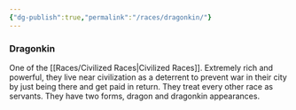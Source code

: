 ```yaml
---
{"dg-publish":true,"permalink":"/races/dragonkin/"}
---
```


### Dragonkin
One of the [[Races/Civilized Races\|Civilized Races]]. Extremely rich and powerful, they live near civilization as a deterrent to prevent war in their city by just being there and get paid in return. They treat every other race as servants. They have two forms, dragon and dragonkin appearances.


